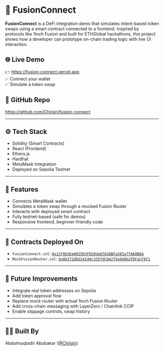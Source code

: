 # 🚀 FusionConnect

**FusionConnect** is a DeFi integration demo that simulates intent-based token swaps using a smart contract connected to a frontend. Inspired by protocols like 1inch Fusion and built for ETHGlobal hackathons, this project shows how a developer can prototype on-chain trading logic with live UI interaction.

## 🌐 Live Demo
👉 https://fusion-connect.vercel.app  
✅ Connect your wallet  
✅ Simulate a token swap

## 📂 GitHub Repo
https://github.com/Chiigiri/fusion-connect

---

## ⚙️ Tech Stack

- Solidity (Smart Contracts)
- React (Frontend)
- Ethers.js
- Hardhat
- MetaMask Integration
- Deployed on Sepolia Testnet

---

## 🧠 Features

- Connects MetaMask wallet
- Simulates a token swap through a mocked Fusion Router
- Interacts with deployed smart contract
- Fully testnet-based (safe for demos)
- Responsive frontend, beginner-friendly code

---

## 📜 Contracts Deployed On

- `FusionConnect.sol`: [`0x1CF0EdEe0825D3FD20da07A38BFa583a7fA68B6A`](https://sepolia.etherscan.io/address/0x1CF0EdEe0825D3FD20da07A38BFa583a7fA68B6A)
- `MockFusionRouter.sol`: [`0x0b372dDd14140c335fdC84275e640b2FDFaCF8f1`](https://sepolia.etherscan.io/address/0x0b372dDd14140c335fdC84275e640b2FDFaCF8f1)

---



## 🚧 Future Improvements

- Integrate real token addresses on Sepolia
- Add token approval flow
- Replace mock router with actual 1inch Fusion Router
- Add cross-chain messaging with LayerZero / Chainlink CCIP
- Enable slippage controls, swap history

---

## 👨‍💻 Built By
Abdulmuqtadir Abubakar ([@Chiigiri](https://github.com/Chiigiri))  



